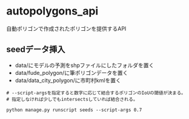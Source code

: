 # autopolygons_api
自動ポリゴンで作成されたポリゴンを提供するAPI

## seedデータ挿入

- data/にモデルの予測をshpファイルにしたフォルダを置く
- data/fude_polygon/に筆ポリゴンデータを置く
- data/data_city_polygon/に市町村kmlを置く

```
# --script-argsを指定すると数字に応じて結合するポリゴンのIoUの閾値が決まる。
# 指定しなければ少しでもintersectsしていれば結合される。

python manage.py runscript seeds --script-args 0.7
```
